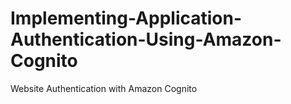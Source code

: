 # Implementing-Application-Authentication-Using-Amazon-Cognito
Website Authentication with Amazon Cognito
